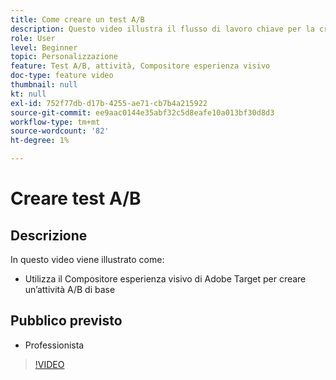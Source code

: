 ```yaml
---
title: Come creare un test A/B
description: Questo video illustra il flusso di lavoro chiave per la creazione di attività A/B in Adobe Target. Guarda questo video per scoprire come creare un’attività A/B di base utilizzando il Compositore esperienza visivo.
role: User
level: Beginner
topic: Personalizzazione
feature: Test A/B, attività, Compositore esperienza visivo
doc-type: feature video
thumbnail: null
kt: null
exl-id: 752f77db-d17b-4255-ae71-cb7b4a215922
source-git-commit: ee9aac0144e35abf32c5d8eafe10a013bf30d8d3
workflow-type: tm+mt
source-wordcount: '82'
ht-degree: 1%

---
```


# Creare test A/B

## Descrizione

In questo video viene illustrato come:

* Utilizza il Compositore esperienza visivo di Adobe Target per creare un’attività A/B di base

## Pubblico previsto

* Professionista

>[!VIDEO](https://video.tv.adobe.com/v/17391/?quality=12)
